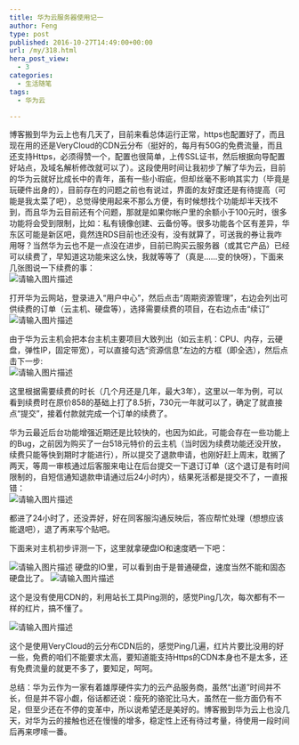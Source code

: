 ```yaml
---
title: 华为云服务器使用记一
author: Feng
type: post
published: 2016-10-27T14:49:00+00:00
url: /my/318.html
hera_post_view:
  - 3
categories:
  - 生活随笔
tags:
  - 华为云

---
```

博客搬到华为云上也有几天了，目前来看总体运行正常，https也配置好了，而且现在用的还是VeryCloud的CDN云分布（挺好的，每月有50G的免费流量，而且还支持Https，必须得赞一个，配置也很简单，上传SSL证书，然后根据向导配置好站点，及域名解析修改就可以了）。这段使用时间让我初步了解了华为云，目前的华为云就好比成长中的青年，虽有一些小瑕疵，但却丝毫不影响其实力（毕竟是玩硬件出身的），目前存在的问题之前也有说过，界面的友好度还是有待提高（可能是我太菜了吧），总觉得使用起来不那么方便，有时候想找个功能却半天找不到，而且华为云目前还有个问题，那就是如果你帐户里的余额小于100元时，很多功能将会受到限制，比如：私有镜像创建、云备份等。很多功能各个区有差异，华东区可能是新区吧，竟然连RDS目前也还没有，没有就算了，可送我的券让我咋用呀？当然华为云也不是一点没在进步，目前已购买云服务器（或其它产品）已经可以续费了，早知道这功能来这么快，我就等等了（真是……变的快呀），下面来几张图说一下续费的事：  
<img decoding="async" src="https://cdn.uu126.cn/wp-content/uploads/2016/10/20161026213202.jpg" alt="请输入图片描述" title="请输入图片描述" /> 

打开华为云网站，登录进入“用户中心”，然后点击“周期资源管理”，右边会列出可供续费的订单（云主机、硬盘等），选择需要续费的项目，在右边点击“续订”<img decoding="async" src="https://cdn.uu126.cn/wp-content/uploads/2016/10/20161026213321.jpg" alt="请输入图片描述" title="请输入图片描述" />

由于华为云主机会把本台主机主要项目大致列出（如云主机：CPU、内存，云硬盘，弹性IP，固定带宽），可以直接勾选“资源信息”左边的方框（即全选），然后点击下一步:  
<img decoding="async" src="https://cdn.uu126.cn/wp-content/uploads/2016/10/20161026213438.jpg" alt="请输入图片描述" title="请输入图片描述" /> 

这里根据需要续费的时长（几个月还是几年，最大3年），这里以一年为例，可以看到续费时在原价858的基础上打了8.5折，730元一年就可以了，确定了就直接点“提交”，接着付款就完成一个订单的续费了。

华为云最近后台功能增强近期还是比较快的，也因为如此，可能会存在一些功能上的Bug，之前因为购买了一台518元特价的云主机（当时因为续费功能还没开放，续费只能等快到期时才能进行），所以提交了退款申请，也刚好赶上周末，耽搁了两天，等周一审核通过后客服来电让在后台提交一下退订订单（这个退订是有时间限制的，自短信通知退款申请通过后24小时内），结果死活都是提交不了，一直报错：  
<img decoding="async" src="https://cdn.uu126.cn/wp-content/uploads/2016/10/20161025215622.png" alt="请输入图片描述" title="请输入图片描述" /> 

都进了24小时了，还没弄好，好在同客服沟通反映后，答应帮忙处理（想想应该能退吧），退了再来写个贴吧。

下面来对主机初步评测一下，这里就拿硬盘IO和速度晒一下吧：

<img decoding="async" src="https://cdn.uu126.cn/wp-content/uploads/2016/10/hw_hdd.jpg" alt="请输入图片描述" title="请输入图片描述" />  
硬盘的IO里，可以看到由于是普通硬盘，速度当然不能和固态硬盘比了。  
<img decoding="async" src="https://cdn.uu126.cn/wp-content/uploads/2016/10/hw_sdpc.jpg" alt="请输入图片描述" title="请输入图片描述" /> 

这个是没有使用CDN的，利用站长工具Ping测的，感觉Ping几次，每次都有不一样的红片，搞不懂了。

<img decoding="async" src="https://cdn.uu126.cn/wp-content/uploads/2016/10/hw_sdpc2.jpg" alt="请输入图片描述" title="请输入图片描述" /> 

这个是使用VeryCloud的云分布CDN后的，感觉Ping几遍，红片片要比没用的好一些，免费的咱们不能要求太高，要知道能支持Https的CDN本身也不是太多，还有免费流量的就更不多了，要知足，呵呵。

总结：华为云作为一家有着雄厚硬件实力的云产品服务商，虽然“出道”时间并不长，但是并不容小觑，俗话都还说：瘦死的骆驼比马大，虽然在一些方面仍有不足，但至少还在不停的变革中，所以说希望还是美好的。博客搬到华为云上也没几天，对华为云的接触也还在慢慢的增多，稳定性上还有待过考量，待使用一段时间后再来啰嗦一番。